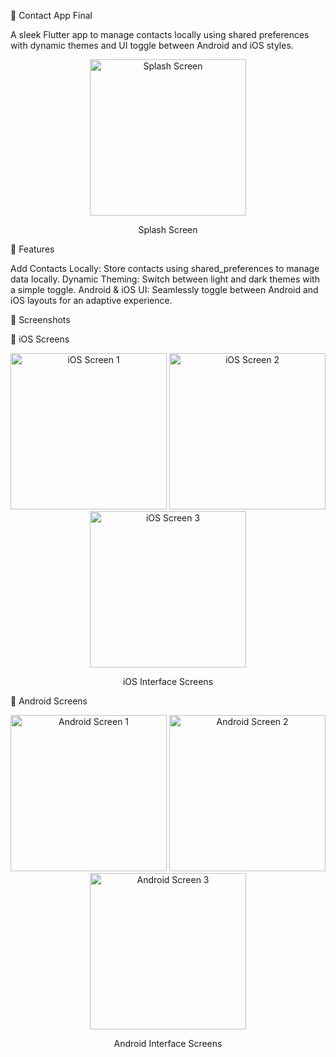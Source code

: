 📱 Contact App Final

A sleek Flutter app to manage contacts locally using shared preferences with dynamic themes and UI toggle between Android and iOS styles.

<div align="center"> <img src="https://github.com/user-attachments/assets/21f23cee-a72e-4881-8115-3e06716687f2" alt="Splash Screen" width="250"/> <p>Splash Screen</p> </div>


🌟 Features

Add Contacts Locally: Store contacts using shared_preferences to manage data locally.
Dynamic Theming: Switch between light and dark themes with a simple toggle.
Android & iOS UI: Seamlessly toggle between Android and iOS layouts for an adaptive experience.

🎨 Screenshots

📱 iOS Screens

<div align="center"> <img src="https://github.com/user-attachments/assets/eecb1907-d70d-4499-b44a-0db8c00142f6" alt="iOS Screen 1" width="250"/> <img src="https://github.com/user-attachments/assets/1eb3b40d-334d-4d70-a6fe-e3682e85d893" alt="iOS Screen 2" width="250"/> <img src="https://github.com/user-attachments/assets/94db6e7c-e795-4762-befe-a4f519562fd7" alt="iOS Screen 3" width="250"/> <p>iOS Interface Screens</p> </div>

🤖 Android Screens

<div align="center"> <img src="https://github.com/user-attachments/assets/849e29cc-72cc-492d-97a3-ce84210d1ec9" alt="Android Screen 1" width="250"/> <img src="https://github.com/user-attachments/assets/c7c61924-1e19-4ca4-ac0a-4454da13021f" alt="Android Screen 2" width="250"/><img src="https://github.com/user-attachments/assets/45ce1303-eed7-4ca8-8a42-82cd4b1b0f0e" alt="Android Screen 3" width="250"/> <p>Android Interface Screens</p> </div>
